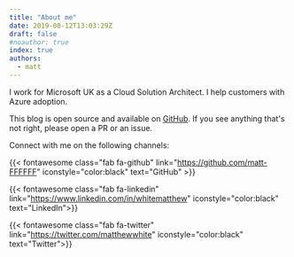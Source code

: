 ```yaml
---
title: "About me"
date: 2019-08-12T13:03:29Z
draft: false
#noauthor: true
index: true
authors:
  - matt
---
```


I work for Microsoft UK as a Cloud Solution Architect. I help customers with Azure adoption.

This blog is open source and available on <a href="https://github.com/matt-FFFFFF/blog" target="_blank">GitHub</a>.
If you see anything that's not right, please open a PR or an issue.

Connect with me on the following channels:

{{< fontawesome class="fab fa-github" link="https://github.com/matt-FFFFFF" iconstyle="color:black" text="GitHub" >}} <br/>

{{< fontawesome class="fab fa-linkedin" link="https://www.linkedin.com/in/whitematthew" iconstyle="color:black" text="LinkedIn">}} <br/>

{{< fontawesome class="fab fa-twitter" link="https://twitter.com/matthewwhite" iconstyle="color:black" text="Twitter">}} <br/>
